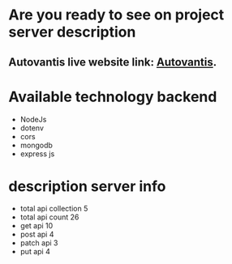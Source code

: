 # Are you ready to see on project server description

## Autovantis live website link: [Autovantis](https://car-parts-b9011.web.app/).

# Available technology backend

- NodeJs
- dotenv
- cors
- mongodb
- express js

# description server info

- total api collection 5
- total api count 26
- get api 10
- post api 4
- patch api 3
- put api 4
